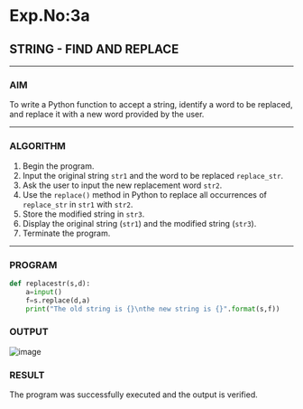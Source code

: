 # Exp.No:3a
## STRING - FIND AND REPLACE

---

### AIM  
To write a Python function to accept a string, identify a word to be replaced, and replace it with a new word provided by the user.

---

### ALGORITHM

1. Begin the program.  
2. Input the original string `str1` and the word to be replaced `replace_str`.  
3. Ask the user to input the new replacement word `str2`.  
4. Use the `replace()` method in Python to replace all occurrences of `replace_str` in `str1` with `str2`.  
5. Store the modified string in `str3`.  
6. Display the original string (`str1`) and the modified string (`str3`).  
7. Terminate the program.

---

### PROGRAM

```python
def replacestr(s,d):
    a=input()
    f=s.replace(d,a)
    print("The old string is {}\nthe new string is {}".format(s,f))
```
### OUTPUT
![image](https://github.com/user-attachments/assets/ccc1b7a3-6ffd-49b8-b291-dafc71c2118d)


### RESULT
The program was successfully executed and the output is verified.

